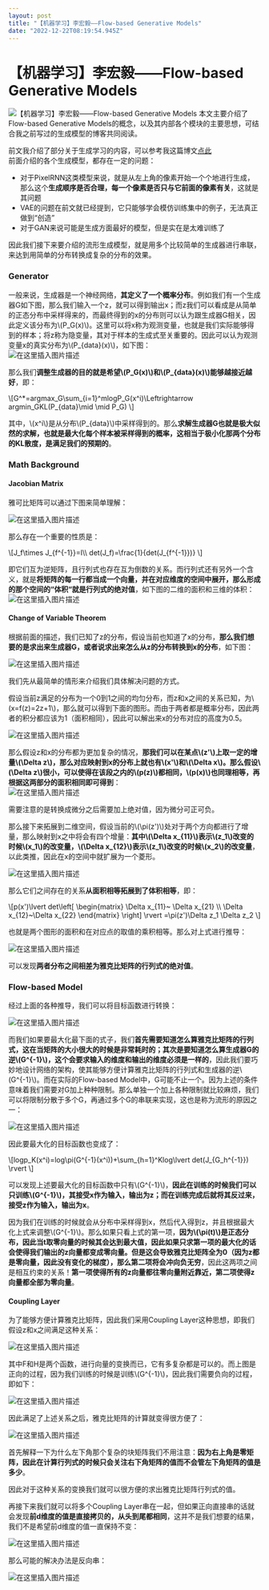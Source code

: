 ```yaml
---
layout: post
title: "【机器学习】李宏毅——Flow-based Generative Models"
date: "2022-12-22T08:19:54.945Z"
---
```

【机器学习】李宏毅——Flow-based Generative Models
=======================================

![【机器学习】李宏毅——Flow-based Generative Models](https://img2023.cnblogs.com/blog/2966067/202212/2966067-20221222125958706-943251396.png) 本文主要介绍了Flow-based Generative Models的概念，以及其内部各个模块的主要思想，可结合我之前写过的生成模型的博客共同阅读。

前文我介绍了部分关于生成学习的内容，可以参考我这篇博文[点此](https://www.cnblogs.com/FavoriteStar/p/16990555.html)  
前面介绍的各个生成模型，都存在一定的问题：

*   对于PixelRNN这类模型来说，就是从左上角的像素开始一个个地进行生成，那么这个**生成顺序是否合理，每一个像素是否只与它前面的像素有关**，这就是其问题
*   VAE的问题在前文就已经提到，它只能够学会模仿训练集中的例子，无法真正做到“创造”
*   对于GAN来说可能是生成方面最好的模型，但是实在是太难训练了

因此我们接下来要介绍的流形生成模型，就是用多个比较简单的生成器进行串联，来达到用简单的分布转换成复杂的分布的效果。

### Generator

一般来说，生成器是一个神经网络，**其定义了一个概率分布**。例如我们有一个生成器G如下图，那么我们输入一个z，就可以得到输出x；而z我们可以看成是从简单的正态分布中采样得来的，而最终得到的x的分布则可以认为跟生成器G相关，因此定义该分布为\\(P\_G(x)\\)。这里可以将x称为观测变量，也就是我们实际能够得到的样本；将z称为隐变量，其对于样本的生成式至关重要的。因此可以认为观测变量x的真实分布为\\(P\_{data}(x)\\)，如下图：  
![在这里插入图片描述](https://img-blog.csdnimg.cn/c74d8a44da754defaf8f04e028cd2668.png#pic_center)

那么我们**调整生成器的目的就是希望\\(P\_G(x)\\)和\\(P\_{data}(x)\\)能够越接近越好**，即：

\\\[G^\*=argmax\_G\\sum\_{i=1}^mlogP\_G(x^i)\\Leftrightarrow argmin\_GKL(P\_{data}\\mid \\mid P\_G) \\\]

其中，\\(x^i\\)是从分布\\(P\_{data}\\)中采样得到的。那么**求解生成器G也就是极大似然的求解，也就是最大化每个样本被采样得到的概率，这相当于极小化那两个分布的KL散度，是满足我们的预期的**。

### Math Background

#### Jacobian Matrix

雅可比矩阵可以通过下图来简单理解：

![在这里插入图片描述](https://img-blog.csdnimg.cn/c5d59dc185d2476980930b92c494c52d.png#pic_center)

那么存在一个重要的性质是：

\\\[J\_f\\times J\_{f^{-1}}=I\\\\ det(J\_f)=\\frac{1}{det(J\_{f^{-1}})} \\\]

即它们互为逆矩阵，且行列式也存在互为倒数的关系。而行列式还有另外一个含义，就是**将矩阵的每一行都当成一个向量，并在对应维度的空间中展开，那么形成的那个空间的“体积“就是行列式的绝对值**，如下图的二维的面积和三维的体积：  
![在这里插入图片描述](https://img-blog.csdnimg.cn/7cfed8eb18cb49339e3656897ebff940.png#pic_center)

#### Change of Variable Theorem

根据前面的描述，我们已知了z的分布，假设当前也知道了x的分布，**那么我们想要的是求出来生成器G，或者说求出来怎么从z的分布转换到x的分布**，如下图：

![在这里插入图片描述](https://img-blog.csdnimg.cn/a3a2211407194e2ea96048cf622fecc4.png#pic_center)

我们先从最简单的情形来介绍我们具体解决问题的方式。

假设当前z满足的分布为一个0到1之间的均匀分布，而z和x之间的关系已知，为\\(x=f(z)=2z+1\\)，那么就可以得到下面的图形。而由于两者都是概率分布，因此两者的积分都应该为1（面积相同），因此可以解出来x的分布对应的高度为0.5。

![在这里插入图片描述](https://img-blog.csdnimg.cn/2bbc8ce81eea4cf98bbf22c47a03b4ce.png#pic_center)

那么假设z和x的分布都为更加复杂的情况，**那我们可以在某点\\(z'\\)上取一定的增量\\(\\Delta z\\)，那么对应映射到x的分布上就也有\\(x'\\)和\\(\\Delta x\\)。那么假设\\(\\Delta z\\)很小，可以使得在该段之内的\\(p(z)\\)都相同，\\(p(x)\\)也同理相等，再根据这两部分的面积相同即可得到**：  
![在这里插入图片描述](https://img-blog.csdnimg.cn/05c7393a34424ca6b0a97da206ac7a07.png#pic_center)

需要注意的是转换成微分之后需要加上绝对值，因为微分可正可负。

那么接下来拓展到二维空间，假设当前的\\(\\pi(z')\\)处对于两个方向都进行了增量，那么映射到x之中将会有四个增量：**其中\\(\\Delta x\_{11}\\)表示\\(z\_1\\)改变的时候\\(x\_1\\)的改变量，\\(\\Delta x\_{12}\\)表示\\(z\_1\\)改变的时候\\(x\_2\\)的改变量**，以此类推，因此在x的空间中就扩展为一个菱形。

![在这里插入图片描述](https://img-blog.csdnimg.cn/4b1716d326524d94bc3c1abd02edcdef.png#pic_center)

那么它们之间存在的关系**从面积相等拓展到了体积相等**，即：

\\\[p(x')\\lvert det\\left\[ \\begin{matrix} \\Delta x\_{11}~ \\Delta x\_{21} \\\\ \\Delta x\_{12}~\\Delta x\_{22} \\end{matrix} \\right\] \\rvert =\\pi(z')\\Delta z\_1 \\Delta z\_2 \\\]

也就是两个图形的面积和在对应点的取值的乘积相等。那么对上式进行推导：

![在这里插入图片描述](https://img-blog.csdnimg.cn/772039926be542718dcc747854b799db.png#pic_center)

可以发现**两者分布之间相差为雅克比矩阵的行列式的绝对值**。

### Flow-based Model

经过上面的各种推导，我们可以将目标函数进行转换：

![在这里插入图片描述](https://img-blog.csdnimg.cn/33c0646bda174069948e0f2a45323355.png#pic_center)

而我们如果要最大化最下面的式子，我们**首先需要知道怎么算雅克比矩阵的行列式，这在当矩阵的大小很大的时候是非常耗时的；其次是要知道怎么算生成器G的逆\\(G^{-1}\\)，这个会要求输入的维度和输出的维度必须是一样的**，因此我们要巧妙地设计网络的架构，使其能够方便计算雅克比矩阵的行列式和生成器的逆\\(G^{-1}\\)。而在实际的Flow-based Model中，G可能不止一个。因为上述的条件意味着我们需要对G加上种种限制。那么单独一个加上各种限制就比较麻烦，我们可以将限制分散于多个G，再通过多个G的串联来实现，这也是称为流形的原因之一：

![在这里插入图片描述](https://img-blog.csdnimg.cn/b921a547226245989a45e259ce7cc27d.png#pic_center)

因此要最大化的目标函数也变成了：

\\\[logp\_K(x^i)=log\\pi(G^{-1}(x^i))+\\sum\_{h=1}^Klog\\lvert det(J\_{G\_h^{-1}}) \\rvert \\\]

可以发现上述要最大化的目标函数中只有\\(G^{-1}\\)，**因此在训练的时候我们可以只训练\\(G^{-1}\\)，其接受x作为输入，输出为z；而在训练完成后就将其反过来，接受z作为输入，输出为x**。

因为我们在训练的时候就会从分布中采样得到x，然后代入得到z，并且根据最大化上式来调整\\(G^{-1}\\)。那么如果只看上式的第一项，**因为\\(\\pi(t)\\)是正态分布，因此当t取零向量的时候其会达到最大值，因此如果只求第一项的最大化的话会使得我们输出的z向量都变成零向量。但是这会导致雅克比矩阵全为0（因为z都是零向量，因此没有变化的梯度），那么第二项将会冲向负无穷**，因此这两项之间是相互约束的关系！**第一项使得所有的z向量都往零向量附近靠近，第二项使得z向量都全部为零向量**。

#### Coupling Layer

为了能够方便计算雅克比矩阵，因此我们采用Coupling Layer这种思想，即我们假设z和x之间满足这种关系：

![在这里插入图片描述](https://img-blog.csdnimg.cn/e6fa7e2ae52a4c8582bd220f7a53ee07.png#pic_center)

其中F和H是两个函数，进行向量的变换而已，它有多复杂都是可以的。而上图是正向的过程，因为我们训练的时候是训练\\(G^{-1}\\)，因此我们需要负向的过程，即如下：

![在这里插入图片描述](https://img-blog.csdnimg.cn/463e3be1deb04591b625df4ba02026c9.png#pic_center)

因此满足了上述关系之后，雅克比矩阵的计算就变得很方便了：

![在这里插入图片描述](https://img-blog.csdnimg.cn/5245d592a7784b96a07f9daec6360707.png#pic_center)

首先解释一下为什么左下角那个复杂的块矩阵我们不用注意：**因为右上角是零矩阵，因此在计算行列式的时候只会关注右下角矩阵的值而不会管左下角矩阵的值是多少**。

因此对于这种关系的变换我们就可以很方便的求出雅克比矩阵行列式的值。

再接下来我们就可以将多个Coupling Layer串在一起，但如果正向直接串的话就会发现**前d维度的值是直接拷贝的，从头到尾都相同**，这并不是我们想要的结果，我们不是希望前d维度的值一直保持不变：

![在这里插入图片描述](https://img-blog.csdnimg.cn/d1b535ccc5824bc3b6cecdb90fb1cac4.png#pic_center)

那么可能的解决办法是反向串：

![在这里插入图片描述](https://img-blog.csdnimg.cn/e93110f62ae648329a6e420811421cbb.png#pic_center)